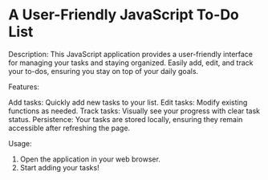# A User-Friendly JavaScript To-Do List

Description:
This JavaScript application provides a user-friendly interface for managing your tasks and staying organized. Easily add, edit, and track your to-dos, ensuring you stay on top of your daily goals.

Features:

Add tasks: Quickly add new tasks to your list.
Edit tasks: Modify existing functions as needed.
Track tasks: Visually see your progress with clear task status.
Persistence: Your tasks are stored locally, ensuring they remain accessible after refreshing the page.

Usage:

1. Open the application in your web browser.
2. Start adding your tasks!
